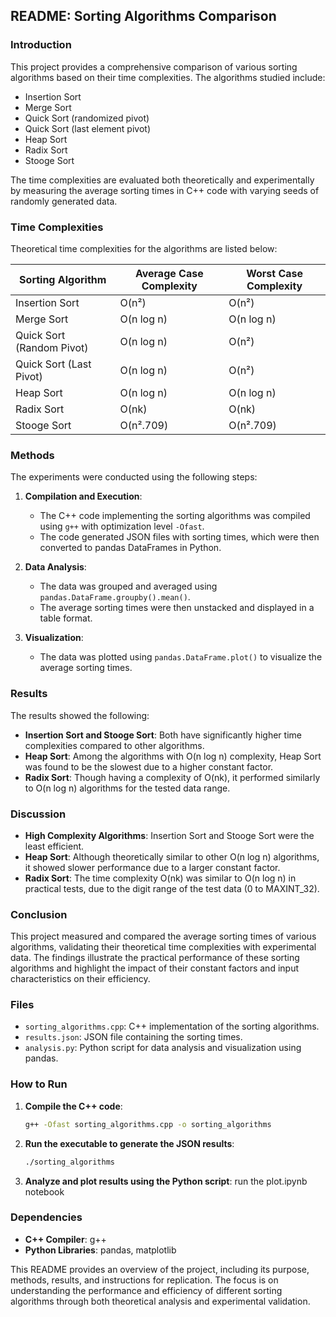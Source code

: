 ## README: Sorting Algorithms Comparison

### Introduction

This project provides a comprehensive comparison of various sorting algorithms based on their time complexities. The algorithms studied include:

- Insertion Sort
- Merge Sort
- Quick Sort (randomized pivot)
- Quick Sort (last element pivot)
- Heap Sort
- Radix Sort
- Stooge Sort

The time complexities are evaluated both theoretically and experimentally by measuring the average sorting times in C++ code with varying seeds of randomly generated data.

### Time Complexities

Theoretical time complexities for the algorithms are listed below:

| Sorting Algorithm                | Average Case Complexity | Worst Case Complexity |
|----------------------------------|-------------------------|-----------------------|
| Insertion Sort                   | O(n²)                   | O(n²)                 |
| Merge Sort                       | O(n log n)              | O(n log n)            |
| Quick Sort (Random Pivot)        | O(n log n)              | O(n²)                 |
| Quick Sort (Last Pivot)          | O(n log n)              | O(n²)                 |
| Heap Sort                        | O(n log n)              | O(n log n)            |
| Radix Sort                       | O(nk)                   | O(nk)                 |
| Stooge Sort                      | O(n².709)               | O(n².709)             |

### Methods

The experiments were conducted using the following steps:

1. **Compilation and Execution**:
   - The C++ code implementing the sorting algorithms was compiled using `g++` with optimization level `-Ofast`.
   - The code generated JSON files with sorting times, which were then converted to pandas DataFrames in Python.

2. **Data Analysis**:
   - The data was grouped and averaged using `pandas.DataFrame.groupby().mean()`.
   - The average sorting times were then unstacked and displayed in a table format.

3. **Visualization**:
   - The data was plotted using `pandas.DataFrame.plot()` to visualize the average sorting times.

### Results

The results showed the following:

- **Insertion Sort and Stooge Sort**: Both have significantly higher time complexities compared to other algorithms.
- **Heap Sort**: Among the algorithms with O(n log n) complexity, Heap Sort was found to be the slowest due to a higher constant factor.
- **Radix Sort**: Though having a complexity of O(nk), it performed similarly to O(n log n) algorithms for the tested data range.

### Discussion

- **High Complexity Algorithms**: Insertion Sort and Stooge Sort were the least efficient.
- **Heap Sort**: Although theoretically similar to other O(n log n) algorithms, it showed slower performance due to a larger constant factor.
- **Radix Sort**: The time complexity O(nk) was similar to O(n log n) in practical tests, due to the digit range of the test data (0 to MAXINT_32).

### Conclusion

This project measured and compared the average sorting times of various algorithms, validating their theoretical time complexities with experimental data. The findings illustrate the practical performance of these sorting algorithms and highlight the impact of their constant factors and input characteristics on their efficiency.

### Files

- `sorting_algorithms.cpp`: C++ implementation of the sorting algorithms.
- `results.json`: JSON file containing the sorting times.
- `analysis.py`: Python script for data analysis and visualization using pandas.

### How to Run

1. **Compile the C++ code**:
   ```bash
   g++ -Ofast sorting_algorithms.cpp -o sorting_algorithms
   ```
2. **Run the executable to generate the JSON results**:
   ```bash
   ./sorting_algorithms
   ```
3. **Analyze and plot results using the Python script**:
   run the plot.ipynb notebook

### Dependencies

- **C++ Compiler**: g++
- **Python Libraries**: pandas, matplotlib

This README provides an overview of the project, including its purpose, methods, results, and instructions for replication. The focus is on understanding the performance and efficiency of different sorting algorithms through both theoretical analysis and experimental validation.
